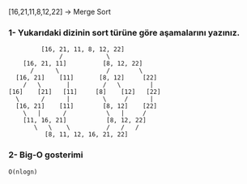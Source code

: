 [16,21,11,8,12,22] -> Merge Sort

### 1- Yukarıdaki dizinin sort türüne göre aşamalarını yazınız.

```
         [16, 21, 11, 8, 12, 22]
              /            \ 
    [16, 21, 11]          [8, 12, 22]
      /      \             /        \ 
  [16, 21]    [11]       [8, 12]     [22]
    /   \       |         /   \        |  
[16]    [21]   [11]     [8]    [12]   [22]
  \      /      |         \     /      | 
  [16, 21]    [11]        [8, 12]    [22]
    \   |      /           \   |     /                 
    [11, 16, 21]           [8, 12, 22]
       \   \    \          /   /   /
          [8, 11, 12, 16, 21, 22]
```

### 2- Big-O gosterimi

``` 
O(nlogn)
```